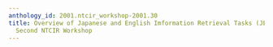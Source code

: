 ```yaml
---
anthology_id: 2001.ntcir_workshop-2001.30
title: Overview of Japanese and English Imformation Retrieval Tasks (JEIR) at the
  Second NTCIR Workshop
---
```

